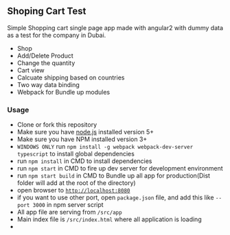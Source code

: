 ## Shoping Cart Test

Simple Shopping cart single page app made with angular2 with dummy data as a test for the company in Dubai.

- Shop 
- Add/Delete Product
- Change the quantity 
- Cart view
- Calcuate shipping based on countries 
- Two way data binding 
- Webpack for Bundle up modules  


### Usage
- Clone or fork this repository
- Make sure you have [node.js](https://nodejs.org/) installed version 5+
- Make sure you have NPM installed version 3+
- `WINDOWS ONLY` run `npm install -g webpack webpack-dev-server typescript` to install global dependencies
- run `npm install` in CMD to install dependencies
- run `npm start` in CMD to fire up dev server for development environment 
- run `npm start build` in CMD to Bundle up all app for production(Dist folder will add at the root of the directory)
- open browser to [`http://localhost:8080`](http://localhost:8080)
- if you want to use other port, open `package.json` file, and add this like `--port 3000` in npm server script
- All app file are serving from `/src/app`
- Main index file is  `/src/index.html` where all application is loading
- 